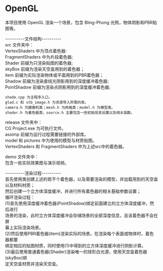 # OpenGL  
本项目使用 OpenGL 渲染一个场景，包含 Bling-Phong 光照，物体阴影和PBR贴图等。  
  
----------文件结构----------  
src 文件夹中：   
        VertexShaders 中为顶点着色器:  
        FragmentShaders 中为片段着色器;  
		Shader 前缀为只渲染贴图的着色器;   
		skyBox 前缀为渲染天空盒用到的着色器；   
		item 前缀为实际渲染物体或平面用到的PBR着色器；  
		Shadow 前缀为渲染直线光阴影用到的深度缓冲着色器;  
		PointShadow 前缀为渲染点阴影用到的深度缓冲着色器;  

  
	shade.cpp 为主程序入口。  
	glad.c 和 stb_image.h 为资源导入所需的库。  
	camera.h 为摄像机类；mesh.h 为网格类；model.h 为模型类。  
	shader.h 为着色器类，source.h 主要包含一些初始信息设置以及相关函数。 
  
release 文件夹中：  
	CG Project.exe 为可执行文件。  
	assimp 前缀为运行过程需要链接的外部库。  
	model 和 pictures 中为使用的模型与材质贴图。  
	VertexShaders 和 FragmentShaders 中为上述src中的着色器。  
  
demo 文件夹中：  
	包含一些实际效果图与演示视频。  
  
----------渲染过程----------  
首先使用类创建上述的若干个着色器，以及需要渲染的模型，并加载用到的天空盒以及材料材质；  
然后创建一个立方体深度缓冲，并进行所有着色器的相关基础参数设置；  
循环渲染过程：  
	(1)首先使用深度缓冲着色器(PointShadow)绑定前面建立的立方体深度缓冲，然后进行  
	    场景的渲染，此时立方体深度缓冲会存储场景的全部深度信息，且该着色器不会在屏  
	    幕上实际渲染场景。  
	(2)然后使用PBR着色器(item)渲染实际的场景。在渲染每个表面或物体时，着色器都要  
	    绑定相应的贴图材质，同时使用(1)中得到的立方体深度缓冲进行阴影计算。  
	(3)最后使用普通着色器(Shader)渲染唯一的球形白光源，使用天空盒着色器(skyBox)绑  
	    定天空盒材质并渲染天空盒。
